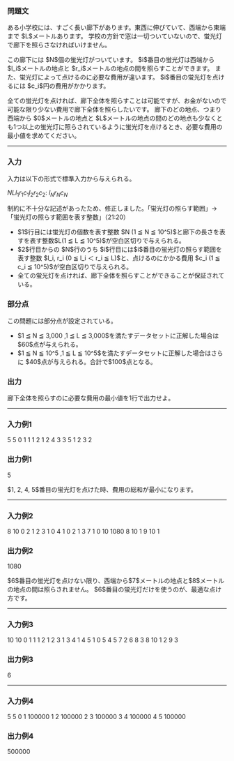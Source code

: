 
<div>

<div>

<div>

<section>

### **問題文**

<p>
ある小学校には、すごく長い廊下があります。東西に伸びていて、西端から東端まで $L$メートルあります。
学校の方針で窓は一切ついていないので、蛍光灯で廊下を照らさなければいけません。
</p>

<p>
この廊下には $N$個の蛍光灯がついています。 $i$番目の蛍光灯は西端から $l_i$メートルの地点と $r_i$メートルの地点の間を照らすことができます。
また、蛍光灯によって点けるのに必要な費用が違います。 $i$番目の蛍光灯を点けるには $c_i$円の費用がかかります。
</p>

<p>
全ての蛍光灯を点ければ、廊下全体を照らすことは可能ですが、お金がないので可能な限り少ない費用で廊下全体を照らしたいです。
廊下のどの地点、つまり西端から $0$メートルの地点と $L$メートルの地点の間のどの地点も少なくとも1つ以上の蛍光灯に照らされているように蛍光灯を点けるとき、必要な費用の最小値を求めてください。
</p>

</section>

</div>

---

<div>

<div>

<section>

### **入力**

<p>
入力は以下の形式で標準入力から与えられる。
</p>

<div>

$N$$L$$l_1$$r_1$$c_1$$l_2$$r_2$$c_2$:
$l_N$$r_N$$c_N$
</div>

<p>
制約に不十分な記述があったため、修正しました。「蛍光灯の照らす範囲」→「蛍光灯の照らす範囲を表す整数」（21:20）

</p>

<ul>

<li>
$1$行目には蛍光灯の個数を表す整数 $N (1 ≦ N ≦ 10^5)$と廊下の長さを表すを表す整数$L(1 ≦ L ≦ 10^5)$が空白区切りで与えられる。
</li>

<li>
$2$行目からの $N$行のうち $i$行目には$i$番目の蛍光灯の照らす範囲を表す整数 $l_i, r_i (0 ≦ l_i ＜ r_i ≦ L)$と、点けるのにかかる費用 $c_i (1 ≦ c_i ≦ 10^5)$が空白区切りで与えられる。
</li>

<li>
全ての蛍光灯を点ければ、廊下全体を照らすことができることが保証されている。
</li>

</ul>

</section>

</div>

<div>

<section>

### **部分点**

<p>
この問題には部分点が設定されている。
</p>

<ul>

<li>
$1 ≦ N ≦ 3,000 ,1 ≦ L ≦ 3,000$を満たすデータセットに正解した場合は $60$点が与えられる。
</li>

<li>
$1 ≦ N ≦ 10^5 ,1 ≦ L ≦ 10^5$を満たすデータセットに正解した場合はさらに $40$点が与えられる。合計で$100$点となる。
</li>

</ul>

</section>

</div>

<div>

<section>

### **出力**

<p>
廊下全体を照らすのに必要な費用の最小値を1行で出力せよ。
</p>

</section>

</div>

</div>

---

<div>

<section>

### **入力例1**

<div>

5 5
0 1 1
1 2 1
2 4 3
3 5 1
2 3 2

</div>

</section>

</div>

<div>

<section>

### **出力例1**

<div>

5

</div>

<p>
$1, 2, 4, 5$番目の蛍光灯を点けた時、費用の総和が最小になります。
</p>

</section>

</div>

---

<div>

<section>

### **入力例2**

<div>

8 10
0 2 1
2 3 1
0 4 1
0 2 1
3 7 1
0 10 1080
8 10 1
9 10 1

</div>

</section>

</div>

<div>

<section>

### **出力例2**

<div>

1080

</div>

<p>
$6$番目の蛍光灯を点けない限り、西端から$7$メートルの地点と$8$メートルの地点の間は照らされません。
$6$番目の蛍光灯だけを使うのが、最適な点け方です。
</p>

</section>

</div>

---

<div>

<section>

### **入力例3**

<div>

10 10
0 1 1
1 2 1
2 3 1
3 4 1
4 5 1
0 5 4
5 7 2
6 8 3
8 10 1
2 9 3

</div>

</section>

</div>

<div>

<section>

### **出力例3**

<div>

6

</div>

</section>

</div>

---

<div>

<section>

### **入力例4**

<div>

5 5
0 1 100000
1 2 100000
2 3 100000
3 4 100000
4 5 100000

</div>

</section>

</div>

<div>

<section>

### **出力例4**

<div>

500000

</div>

</section>

</div>

</div>

</div>
